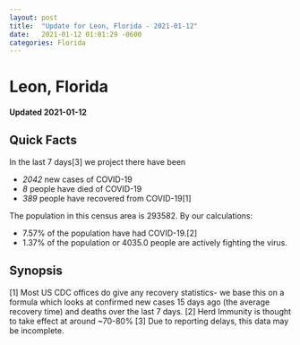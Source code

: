 ```yaml
---
layout: post
title:  "Update for Leon, Florida - 2021-01-12"
date:   2021-01-12 01:01:29 -0600
categories: Florida
---
```


# Leon, Florida
#### Updated 2021-01-12

## Quick Facts

In the last 7 days[3] we project there have been
- *2042* new cases of COVID-19
- *8* people have died of COVID-19
- *389* people have recovered from COVID-19[1]

The population in this census area is 293582. By our calculations:
- 7.57% of the population have had COVID-19.[2]
- 1.37% of the population or 4035.0 people are actively fighting the virus.

## Synopsis




[1] Most US CDC offices do give any recovery statistics- we base this on a formula which looks at confirmed new cases
15 days ago (the average recovery time) and deaths over the last 7 days.
[2] Herd Immunity is thought to take effect at around ~70-80%
[3] Due to reporting delays, this data may be incomplete. 
    